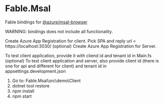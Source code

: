 # Fable.Msal
Fable bindings for [@azure/msal-browser](https://www.npmjs.com/package/@azure/msal-browser#msal-basics)

WARNING: bindings does not include all functionality.

Create Azure App Registration for client. Pick SPA and reply url = https://localhost:3030/
(optional) Create Azure App Registration for Server.

To test client application, provide it with cliend id and tenant id in Main.fs
(optional) To test client application and server, also provide client id (there is one for api and different for client) and tenant id in appsettings.development.json

1. Go to: Fable.Msal\src\demo\Client
2. dotnet tool restore
3. npm install
4. npm start

